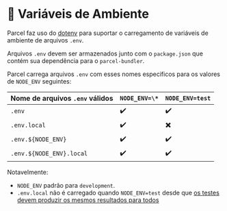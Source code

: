 # 🌳 Variáveis de Ambiente

Parcel faz uso do [dotenv](https://github.com/motdotla/dotenv) para suportar o carregamento de variáveis de ambiente de arquivos `.env`.

Arquivos `.env` devem ser armazenados junto com o `package.json` que contém sua dependência para o `parcel-bundler`.

Parcel carrega arquivos `.env` com esses nomes especificos para os valores de `NODE_ENV` seguintes:

| Nome de arquivos `.env` válidos   | `NODE_ENV=\*` | `NODE_ENV=test` |
| --------------------------------- | ------------- | --------------- |
| `.env`                            | ✔️           | ✔️              |
| `.env.local`                      | ✔️           | ✖️              |
| `.env.${NODE_ENV}`                | ✔️           | ✔️              |
| `.env.${NODE_ENV}.local`          | ✔️           | ✔️              |

Notavelmente:

- `NODE_ENV` padrão para `development`.
- `.env.local` não é carregado quando `NODE_ENV=test` desde que [os testes devem produzir os mesmos resultados para todos](https://github.com/parcel-bundler/parcel/blob/28df546a2249b6aac1e529dd629f506ba6b0a4bb/src/utils/env.js#L9)
